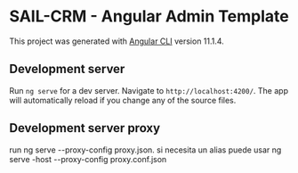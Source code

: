 # SAIL-CRM - Angular Admin Template

This project was generated with [Angular CLI](https://github.com/angular/angular-cli) version 11.1.4.

## Development server

Run `ng serve` for a dev server. Navigate to `http://localhost:4200/`. The app will automatically reload if you change any of the source files.

## Development server proxy
run ng serve --proxy-config proxy.json. si necesita un alias puede usar
ng serve -host <IP o ALIAS> --proxy-config proxy.conf.json

